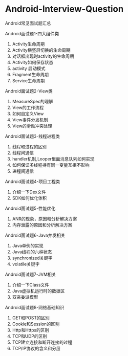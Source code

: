 # Android-Interview-Question
Android常见面试题汇总

Android面试题1-四大组件类

1.	Activity生命周期
2.	Activity横竖屏切换的生命周期
3.	对话框出现时activity的生命周期
4.  Activity如何保存状态
5.  activity 启动模式
6.  Fragment生命周期
7.  Service生命周期 

Android面试题2-View类

1. MeasureSpec的理解
2. View的工作流程
3. 如何自定义View
4. View事件分发机制
5. View的滑动冲突处理

Android面试题3-线程进程类

1.	线程和进程的区别
2.	线程间通信
3.	handler机制,Looper里面消息队列如何实现
4.	如何保证多线程持有同一变量互相不影响
5.	进程间通信

Android面试题4-项目工程类

1. 介绍一下Dex文件
2. SDK如何优化体积

Android面试题5-性能优化

1. ANR的现象，原因和分析解决方案
2. 内存泄露的原因和分析解决方案

Android面试题6-Java并发相关

1. Java单例的实现
2. Java线程的六种状态
3. synchronized关键字
4. volatile关键字

Android面试题7-JVM相关

1. 介绍一下Class文件
2. Java虚拟机运行时的数据区
3. 双亲委派模型

Android面试题8-网络基础知识

1. GET和POST的区别
2. Cookie和Session的区别
3. Http和Https的区别
4. TCP和UDP的区别
5. TCP建立连接和断开连接的过程
6. TCP/IP协议的含义和分层